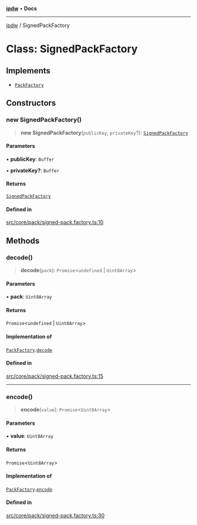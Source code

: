 [**ipdw**](../README.md) • **Docs**

***

[ipdw](../globals.md) / SignedPackFactory

# Class: SignedPackFactory

## Implements

- [`PackFactory`](../interfaces/PackFactory.md)

## Constructors

### new SignedPackFactory()

> **new SignedPackFactory**(`publicKey`, `privateKey`?): [`SignedPackFactory`](SignedPackFactory.md)

#### Parameters

• **publicKey**: `Buffer`

• **privateKey?**: `Buffer`

#### Returns

[`SignedPackFactory`](SignedPackFactory.md)

#### Defined in

[src/core/pack/signed-pack.factory.ts:10](https://github.com/humandataincome/ipdw/blob/cffd44f47ee394d38eaa57c50e77342565775d5e/src/core/pack/signed-pack.factory.ts#L10)

## Methods

### decode()

> **decode**(`pack`): `Promise`\<`undefined` \| `Uint8Array`\>

#### Parameters

• **pack**: `Uint8Array`

#### Returns

`Promise`\<`undefined` \| `Uint8Array`\>

#### Implementation of

[`PackFactory`](../interfaces/PackFactory.md).[`decode`](../interfaces/PackFactory.md#decode)

#### Defined in

[src/core/pack/signed-pack.factory.ts:15](https://github.com/humandataincome/ipdw/blob/cffd44f47ee394d38eaa57c50e77342565775d5e/src/core/pack/signed-pack.factory.ts#L15)

***

### encode()

> **encode**(`value`): `Promise`\<`Uint8Array`\>

#### Parameters

• **value**: `Uint8Array`

#### Returns

`Promise`\<`Uint8Array`\>

#### Implementation of

[`PackFactory`](../interfaces/PackFactory.md).[`encode`](../interfaces/PackFactory.md#encode)

#### Defined in

[src/core/pack/signed-pack.factory.ts:30](https://github.com/humandataincome/ipdw/blob/cffd44f47ee394d38eaa57c50e77342565775d5e/src/core/pack/signed-pack.factory.ts#L30)
